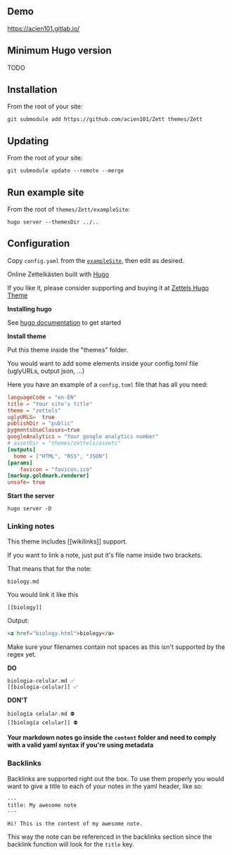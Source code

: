 
## Demo

<https://acien101.gitlab.io/>

## Minimum Hugo version

TODO

## Installation

From the root of your site:

```
git submodule add https://github.com/acien101/Zett themes/Zett
```

## Updating

From the root of your site:

```
git submodule update --remote --merge
```

## Run example site

From the root of `themes/Zett/exampleSite`:

```
hugo server --themesDir ../..
```

## Configuration

Copy `config.yaml` from the [`exampleSite`](https://github.com/zwbetz-gh/cupper-hugo-theme/tree/master/exampleSite), then edit as desired.



Online Zettelkästen built with [Hugo](https://gohugo.io/)

If you like it, please consider supporting and buying it at  [Zettels Hugo Theme](https://gumroad.com/l/zettelkasten)

**Installing hugo**

See [hugo documentation](https://gohugo.io/getting-started/installing) to get started

**Install theme**

Put this theme inside the "themes" folder.

You would want to add some elements inside your config.toml file (uglyURLs, output json, ...)

Here you have an example of a `config.toml` file that has all you need:

```toml
languageCode = "en-EN"
title = "Your site's title"
theme = "zettels"
uglyURLS=  true
publishDir = "public"
pygmentsUseClasses=true
googleAnalytics = "Your google analytics number"
# assetDir = "themes/zettels/assets"
[outputs]
  home = ["HTML", "RSS", "JSON"]
[params]
    favicon = "favicon.ico"
[markup.goldmark.renderer]
unsafe= true
```

**Start the server**

```
hugo server -D
```

### Linking notes

This theme includes [[wikilinks]] support.

If you want to link a note, just put it's file name inside two brackets.

That means that for the note:

```
biology.md
```

You would link it like this

```
[[biology]]
```

Output:

```html
<a href="biology.html">biology</a>
```

Make sure your filenames contain not spaces as this isn't supported by the regex yet.

**DO**

```
biologia-celular.md ✅
[[biologia-celular]] ✅
```

**DON'T**

```
biología celular.md ⛔️
[[biología celular]] ⛔️
```

**Your markdown notes go inside the `content` folder and need to comply with a valid yaml syntax if you're using metadata**

### Backlinks

Backlinks are supported right out the box. To use them properly you would want to give a title to each of your notes in the yaml header,  like so:

```
---
title: My awesome note
---

Hi! This is the content of my awesome note.
```

This way the note can be referenced in the backlinks section since the backlink function will look for the `title` key.

